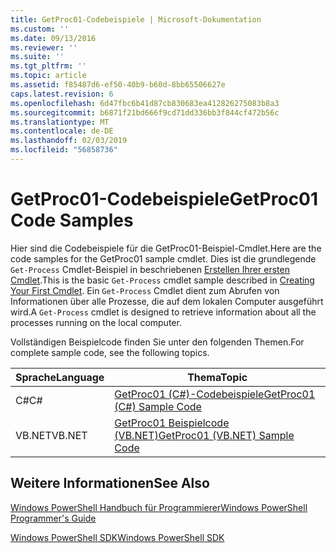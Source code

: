 ```yaml
---
title: GetProc01-Codebeispiele | Microsoft-Dokumentation
ms.custom: ''
ms.date: 09/13/2016
ms.reviewer: ''
ms.suite: ''
ms.tgt_pltfrm: ''
ms.topic: article
ms.assetid: f85487d6-ef50-40b9-b60d-8bb65506627e
caps.latest.revision: 6
ms.openlocfilehash: 6d47fbc6b41d87cb830683ea412826275083b8a3
ms.sourcegitcommit: b6871f21bd666f9cd71dd336bb3f844cf472b56c
ms.translationtype: MT
ms.contentlocale: de-DE
ms.lasthandoff: 02/03/2019
ms.locfileid: "56858736"
---
```

# <a name="getproc01-code-samples"></a><span data-ttu-id="9a234-102">GetProc01-Codebeispiele</span><span class="sxs-lookup"><span data-stu-id="9a234-102">GetProc01 Code Samples</span></span>

<span data-ttu-id="9a234-103">Hier sind die Codebeispiele für die GetProc01-Beispiel-Cmdlet.</span><span class="sxs-lookup"><span data-stu-id="9a234-103">Here are the code samples for the GetProc01 sample cmdlet.</span></span> <span data-ttu-id="9a234-104">Dies ist die grundlegende `Get-Process` Cmdlet-Beispiel in beschriebenen [Erstellen Ihrer ersten Cmdlet](../cmdlet/creating-a-cmdlet-without-parameters.md).</span><span class="sxs-lookup"><span data-stu-id="9a234-104">This is the basic `Get-Process` cmdlet sample described in [Creating Your First Cmdlet](../cmdlet/creating-a-cmdlet-without-parameters.md).</span></span> <span data-ttu-id="9a234-105">Ein `Get-Process` Cmdlet dient zum Abrufen von Informationen über alle Prozesse, die auf dem lokalen Computer ausgeführt wird.</span><span class="sxs-lookup"><span data-stu-id="9a234-105">A `Get-Process` cmdlet is designed to retrieve information about all the processes running on the local computer.</span></span>

<span data-ttu-id="9a234-106">Vollständigen Beispielcode finden Sie unter den folgenden Themen.</span><span class="sxs-lookup"><span data-stu-id="9a234-106">For complete sample code, see the following topics.</span></span>

|<span data-ttu-id="9a234-107">Sprache</span><span class="sxs-lookup"><span data-stu-id="9a234-107">Language</span></span>|<span data-ttu-id="9a234-108">Thema</span><span class="sxs-lookup"><span data-stu-id="9a234-108">Topic</span></span>|
|--------------|-----------|
|<span data-ttu-id="9a234-109">C#</span><span class="sxs-lookup"><span data-stu-id="9a234-109">C#</span></span>|[<span data-ttu-id="9a234-110">GetProc01 (C#)-Codebeispiele</span><span class="sxs-lookup"><span data-stu-id="9a234-110">GetProc01 (C#) Sample Code</span></span>](./getproc01-csharp-sample-code.md)|
|<span data-ttu-id="9a234-111">VB.NET</span><span class="sxs-lookup"><span data-stu-id="9a234-111">VB.NET</span></span>|[<span data-ttu-id="9a234-112">GetProc01 Beispielcode (VB.NET)</span><span class="sxs-lookup"><span data-stu-id="9a234-112">GetProc01 (VB.NET) Sample Code</span></span>](./getproc01-vb-net-sample-code.md)|

## <a name="see-also"></a><span data-ttu-id="9a234-113">Weitere Informationen</span><span class="sxs-lookup"><span data-stu-id="9a234-113">See Also</span></span>

[<span data-ttu-id="9a234-114">Windows PowerShell Handbuch für Programmierer</span><span class="sxs-lookup"><span data-stu-id="9a234-114">Windows PowerShell Programmer's Guide</span></span>](./windows-powershell-programmer-s-guide.md)

[<span data-ttu-id="9a234-115">Windows PowerShell SDK</span><span class="sxs-lookup"><span data-stu-id="9a234-115">Windows PowerShell SDK</span></span>](../windows-powershell-reference.md)